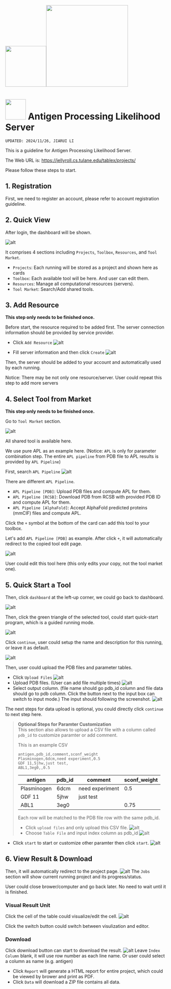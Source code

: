 <img src="/images/tulane_long.png" width="128px"><img src="/images/icon_long.png" width="256px"> 

# <img src="images/icon.png" width="64px">  Antigen Processing Likelihood Server

`UPDATED: 2024/11/26, JIARUI LI`

This is a guideline for Antigen Processing Likelihood Server.

The Web URL is: https://jellyroll.cs.tulane.edu/tablex/projects/

Please follow these steps to start.

## 1. Registration
First, we need to register an account, please refer to account registration guideline.

## 2. Quick View
After login, the dashboard will be shown.

![alt](./images/quick_view/dashboard_project_view.png)

It comprises 4 sections including `Projects`, `Toolbox`, `Resources`, and `Tool Market`.

- `Projects`: Each running will be stored as a project and shown here as cards
- `Toolbox`: Each available tool will be here. And user can edit them.
- `Resources`: Manage all computational resources (servers).
- `Tool Market`: Search/Add shared tools.

## 3. Add Resource
**This step only needs to be finished once.**

Before start, the resource required to be added first. The server connection information should be provided by service provider.

- Click `Add Resource`
    ![alt](./images/add_resource/start_add_resource.png)

- Fill server information and then click `Create`
    ![alt](./images/add_resource/add_resource_prompt.png)

Then, the server should be added to your account and automatically used by each running.

Notice: There may be not only one resource/server. User could repeat this step to add more servers

## 4. Select Tool from Market
**This step only needs to be finished once.**

Go to `Tool Market` section.

![alt](./images/select_tool_from_market/tool_market.png)

All shared tool is available here.

We use pure APL as an example here. (Notice: `APL` is only for parameter combination step. The entire `APL pipeline` from PDB file to APL results is provided by `APL Pipeline`)

First, search `APL Pipeline`
![alt](./images/select_tool_from_market/apl_tools.png)

There are different `APL Pipeline`.
- `APL Pipeline [PDB]`: Upload PDB files and compute APL for them.
- `APL Pipeline [RCSB]`: Download PDB from RCSB with provided PDB ID and compute APL for them.
- `APL Pipeline [AlphaFold]`: Accept AlphaFold predicted proteins (mmCIF) files and compute APL.

Click the `+` symbol at the bottom of the card can add this tool to your toolbox.

Let's add `APL Pipeline [PDB]` as example. After click `+`, it will automatically redirect to the copied tool edit page.

![alt](./images/select_tool_from_market/tool_edit.png)

User could edit this tool here (this only edits your copy, not the tool market one).

## 5. Quick Start a Tool
Then, click `dashboard` at the left-up corner, we could go back to dashboard.

![alt](./images/quick_start_tool/tool_view.png)

Then, click the green triangle of the selected tool, could start quick-start program, which is a guided running mode.

![alt](./images/quick_start_tool/quick_start_begin.png)

Click `continue`, user could setup the name and description for this running, or leave it as default.

![alt](./images/quick_start_tool/quick_start_info.png)

Then, user could upload the PDB files and parameter tables.

- Click `Upload Files`
    ![alt](./images/quick_start_tool/quick_start_data.png)
- Upload PDB files. (User can add file multiple times)
    ![alt](./images/quick_start_tool/quick_start_file_select.png)
- Select output column. (file name should go pdb_id column and file data should go to pdb column. Click the button next to the input box can switch to input mode.) The input should following the screenshot.
    ![alt](./images/quick_start_tool/quick_start_column_set.png)

The next steps for data upload is optional, you could directly click `continue` to next step here.

> **Optional Steps for Paramter Customization**  
> This section also allows to upload a CSV file with a column called `pdb_id` to customize paramter or add comment.
> 
> This is an example CSV
> ```csv
> antigen,pdb_id,comment,sconf_weight
> Plasminogen,6dcm,need experiment,0.5
> GDF 11,5jhw,just test,
> ABL1,3eg0,,0.5
> ```
> 
> |antigen|pdb_id|comment|sconf_weight|
> |-------|------|-------|------------|
> |Plasminogen|6dcm|need experiment|0.5|
> |GDF 11|5jhw|just test||
> |ABL1|3eg0||0.75|
> 
> Each row will be matched to the PDB file row with the same pdb_id.
> 
> - Click `upload files` and only upload this CSV file.
>     ![alt](./images/quick_start_tool/quick_start_file_type.png)
> - Choose `Table File` and input index column as pdb_id
>     ![alt](./images/quick_start_tool/quick_start_table_column.png)


- Click `start` to start or customize other paramter then click `start`.
    ![alt](./images/quick_start_tool/quick_start_param_customize.png)

## 6. View Result & Download
Then, it will automatically redirect to the project page.
![alt](./images/project_view/project_running.png)
The `Jobs` section will show current running project and its progress/status.

User could close brower/computer and go back later. No need to wait until it is finished.

### Visual Result Unit
Click the cell of the table could visualize/edit the cell.
![alt](./images/project_view/visual.png)

Click the switch button could switch between visulization and editor.

### Download
Click download button can start to download the result.
![alt](./images/project_view/download.png)
Leave `Index Column` blank, it will use row number as each line name. Or user could select a column as name (e.g. antigen)

- Click `Report` will generate a HTML report for entire project, which could be viewed by brower and print as PDF.
- Click `Data` will download a ZIP file contains all data.